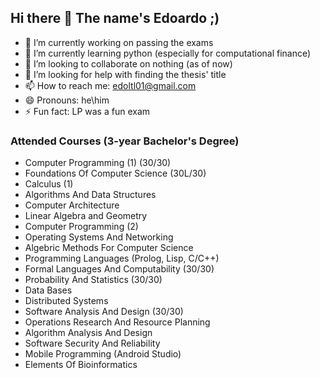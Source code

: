 ## Hi there 👋 The name's Edoardo ;)

- 🔭 I’m currently working on passing the exams
- 🌱 I’m currently learning python (especially for computational finance)
- 👯 I’m looking to collaborate on nothing (as of now)
- 🤔 I’m looking for help with finding the thesis' title
- 📫 How to reach me: edoltl01@gmail.com
- 😄 Pronouns: he\him
- ⚡ Fun fact: LP was a fun exam

### Attended Courses (3-year Bachelor's Degree)
- Computer Programming (1) (30/30)
- Foundations Of Computer Science (30L/30)
- Calculus (1)
- Algorithms And Data Structures
- Computer Architecture
- Linear Algebra and Geometry
- Computer Programming (2)
- Operating Systems And Networking
- Algebric Methods For Computer Science
- Programming Languages (Prolog, Lisp, C/C++)
- Formal Languages And Computability (30/30)
- Probability And Statistics (30/30)
- Data Bases
- Distributed Systems
- Software Analysis And Design (30/30)
- Operations Research And Resource Planning
- Algorithm Analysis And Design
- Software Security And Reliability
- Mobile Programming (Android Studio)
- Elements Of Bioinformatics
